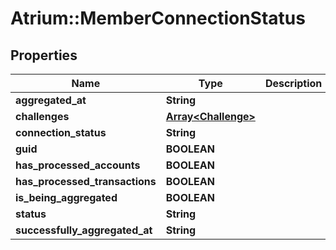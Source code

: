 # Atrium::MemberConnectionStatus

## Properties
Name | Type | Description | Notes
------------ | ------------- | ------------- | -------------
**aggregated_at** | **String** |  | [optional] 
**challenges** | [**Array&lt;Challenge&gt;**](Challenge.md) |  | [optional] 
**connection_status** | **String** |  | [optional] 
**guid** | **BOOLEAN** |  | [optional] 
**has_processed_accounts** | **BOOLEAN** |  | [optional] 
**has_processed_transactions** | **BOOLEAN** |  | [optional] 
**is_being_aggregated** | **BOOLEAN** |  | [optional] 
**status** | **String** |  | [optional] 
**successfully_aggregated_at** | **String** |  | [optional] 


